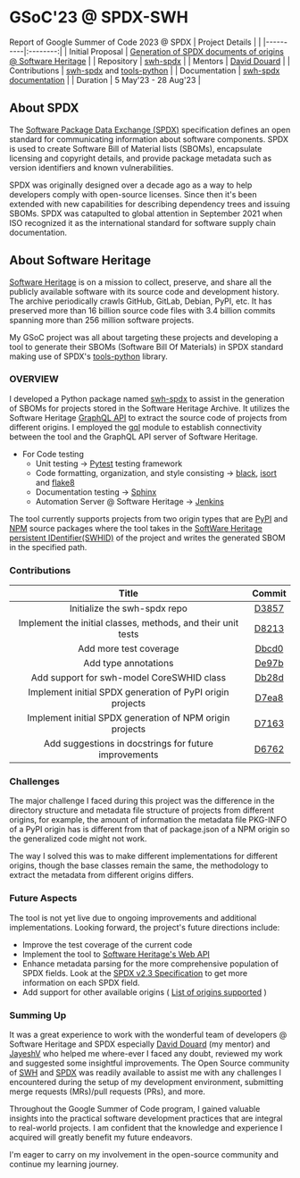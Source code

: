 # GSoC'23 @ SPDX-SWH
Report of Google Summer of Code 2023 @ SPDX
| Project Details |  |
|----------|:--------:|
| Initial Proposal |  [Generation of SPDX documents of origins @ Software Heritage](https://drive.google.com/file/d/1ymBVZ2PZfTO9GnWU-Neh7i6m-jZtBhUc/view?usp=sharing)   |
| Repository   |   [swh-spdx](https://gitlab.softwareheritage.org/swh/devel/swh-spdx)   |
| Mentors    |   [David Douard](https://gitlab.softwareheritage.org/douardda)   |
| Contributions   |   [swh-spdx](https://gitlab.softwareheritage.org/swh/devel/swh-spdx) and [tools-python](https://github.com/spdx/tools-python)  | 
| Documentation   |   [swh-spdx documentation](https://docs.softwareheritage.org/devel/swh-spdx/index.html)  |
| Duration   |   5 May'23 - 28 Aug'23 |

## About SPDX
The [Software Package Data Exchange (SPDX)](https://spdx.dev/) specification defines an open standard for communicating information about software components. SPDX is used to create Software Bill of Material lists (SBOMs), encapsulate licensing and copyright details, and provide package metadata such as version identifiers and known vulnerabilities.

SPDX was originally designed over a decade ago as a way to help developers comply with open-source licenses. Since then it's been extended with new capabilities for describing dependency trees and issuing SBOMs. SPDX was catapulted to global attention in September 2021 when ISO recognized it as the international standard for software supply chain documentation.

## About Software Heritage
[Software Heritage](https://www.softwareheritage.org/) is on a mission to collect, preserve, and share all the publicly available software with its source code and development history. The archive periodically crawls GitHub, GitLab, Debian, PyPI, etc. It has preserved more than 16 billion source code files with 3.4 billion commits spanning more than 256 million software projects.

My GSoC project was all about targeting these projects and developing a tool to generate their SBOMs (Software Bill Of Materials) in SPDX standard making use of SPDX's [tools-python](https://github.com/spdx/tools-python) library.

### OVERVIEW
I developed a Python package named [swh-spdx](https://gitlab.softwareheritage.org/swh/devel/swh-spdx) to assist in the generation of SBOMs for projects stored in the Software Heritage Archive. It utilizes the Software Heritage [GraphQL API](https://archive.softwareheritage.org/graphql/) to extract the source code of projects from different origins. I employed the [gql](https://github.com/graphql-python/gql) module to establish connectivity between the tool and the GraphQL API server of Software Heritage.

-  For Code testing
   - Unit testing -> [Pytest](https://github.com/pytest-dev/pytest) testing framework
   - Code formatting, organization, and style consisting -> [black](https://github.com/psf/black), [isort](https://github.com/PyCQA/isort) and [flake8](https://github.com/PyCQA/flake8)
   - Documentation testing -> [Sphinx](https://github.com/sphinx-doc/sphinx)
   - Automation Server @ Software Heritage -> [Jenkins](https://github.com/jenkinsci)

The tool currently supports projects from two origin types that are [PyPI](https://archive.softwareheritage.org/browse/search/?q=&with_visit=true&with_content=true&visit_type=pypi) and [NPM](https://archive.softwareheritage.org/browse/search/?q=&with_visit=true&with_content=true&visit_type=npm) source packages where the tool takes in the [SoftWare Heritage persistent IDentifier(SWHID)](https://docs.softwareheritage.org/devel/swh-model/persistent-identifiers.html) of the project and writes the generated SBOM in the specified path.

### Contributions
| Title |  Commit |
|:----------:|:--------:|
| Initialize the swh-spdx repo |  [D3857](https://gitlab.softwareheritage.org/swh/devel/swh-spdx/-/commit/3857c3f934f9501d1aaea921c916a1ec1225bad8)  |
| Implement the initial classes, methods, and their unit tests |   [D8213](https://gitlab.softwareheritage.org/swh/devel/swh-spdx/-/commit/8213bf960e82903ce80d1d6a68af297689a273eb)   |
| Add more test coverage | [Dbcd0](https://gitlab.softwareheritage.org/swh/devel/swh-spdx/-/commit/bcd0a2357917e75ad89b050ebca317c55790f0ba) |
| Add type annotations | [De97b](https://gitlab.softwareheritage.org/swh/devel/swh-spdx/-/commit/e97be18dc5ac5181fd49327afad2bafda0d6203a)|
| Add support for swh-model CoreSWHID class | [Db28d](https://gitlab.softwareheritage.org/swh/devel/swh-spdx/-/commit/b28d8b7b7bdc8dcdc8ce8755fdd3787cb33a13f9)|
| Implement initial SPDX generation of PyPI origin projects | [D7ea8](https://gitlab.softwareheritage.org/swh/devel/swh-spdx/-/commit/7ea889fd83d1b395f69b6cccdf0fb9ba19165b4b)|
| Implement initial SPDX generation of NPM origin projects | [D7163](https://gitlab.softwareheritage.org/swh/devel/swh-spdx/-/commit/7163df0986fdb158b5c6023db43040264e3024ef)|
| Add suggestions in docstrings for future improvements | [D6762](https://gitlab.softwareheritage.org/swh/devel/swh-spdx/-/commit/6762e66fb34ab3d8a8875fac5a34c06beb820876)|

### Challenges
The major challenge I faced during this project was the difference in the directory structure and metadata file structure of projects from different origins, for example, the amount of information the metadata file PKG-INFO of a PyPI origin has is different from that of package.json of a NPM origin so the generalized code might not work.

The way I solved this was to make different implementations for different origins, though the base classes remain the same, the methodology to extract the metadata from different origins differs.
  
### Future Aspects

The tool is not yet live due to ongoing improvements and additional implementations. Looking forward, the project's future directions include:
- Improve the test coverage of the current code
- Implement the tool to [Software Heritage's Web API](https://archive.softwareheritage.org/api/)
- Enhance metadata parsing for the more comprehensive population of SPDX fields. Look at the [SPDX v2.3 Specification](https://spdx.github.io/spdx-spec/v2.3/introduction/)  to get more information on each SPDX field.
- Add support for other available origins ( [List of origins supported](https://archive.softwareheritage.org/) )

### Summing Up
It was a great experience to work with the wonderful team of developers @ Software Heritage and SPDX especially [David Douard](https://gitlab.softwareheritage.org/douardda) (my mentor) and [JayeshV](https://gitlab.softwareheritage.org/jayeshv) who helped me where-ever I faced any doubt, reviewed my work and suggested some insightful improvements. The Open Source community of [SWH](https://app.element.io/#/room/#swh-devel:matrix.org/$7bsRyQRNc2jXF2IhZuNdFRjlb0o1rRihgpE-eq656mQ) and [SPDX](https://app.gitter.im/#/room/#spdx-org_Lobby:gitter.im) was readily available to assist me with any challenges I encountered during the setup of my development environment, submitting merge requests (MRs)/pull requests (PRs), and more.

Throughout the Google Summer of Code program, I gained valuable insights into the practical software development practices that are integral to real-world projects. I am confident that the knowledge and experience I acquired will greatly benefit my future endeavors.

I'm eager to carry on my involvement in the open-source community and continue my learning journey. 





